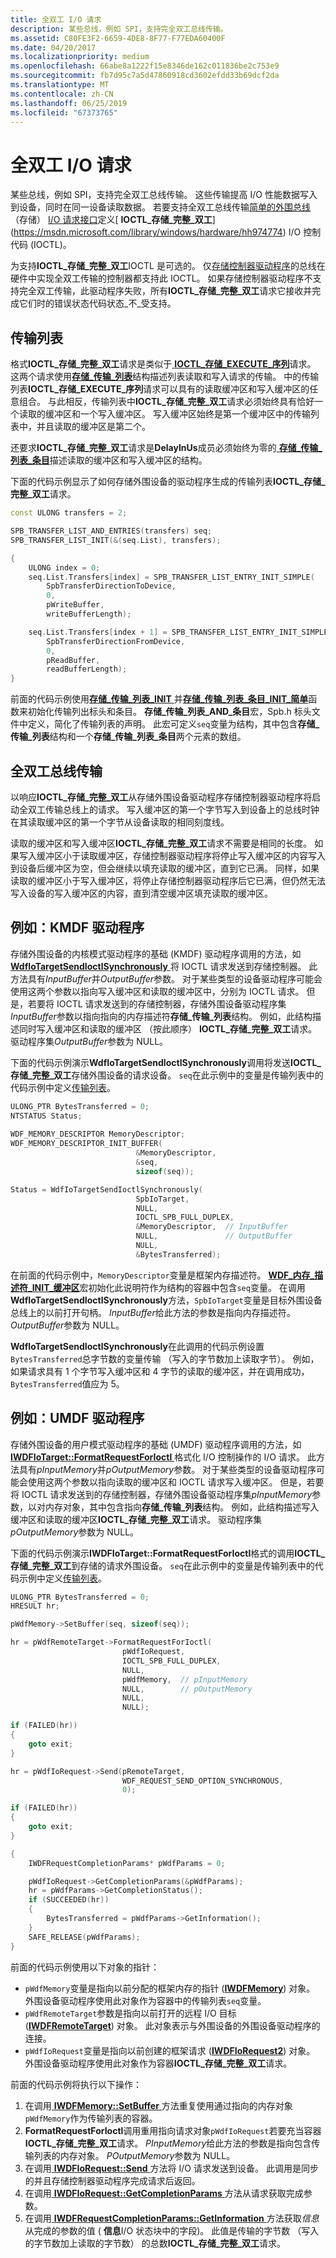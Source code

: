 ```yaml
---
title: 全双工 I/O 请求
description: 某些总线，例如 SPI，支持完全双工总线传输。
ms.assetid: C80FE3F2-6659-4DE8-8F77-F77EDA60400F
ms.date: 04/20/2017
ms.localizationpriority: medium
ms.openlocfilehash: 66abe8a1222f15e8346de162c011836be2c753e9
ms.sourcegitcommit: fb7d95c7a5d47860918cd3602efdd33b69dcf2da
ms.translationtype: MT
ms.contentlocale: zh-CN
ms.lasthandoff: 06/25/2019
ms.locfileid: "67373765"
---
```

# <a name="full-duplex-io-requests"></a>全双工 I/O 请求


某些总线，例如 SPI，支持完全双工总线传输。 这些传输提高 I/O 性能数据写入到设备，同时在同一设备读取数据。 若要支持全双工总线传输[简单的外围总线](https://docs.microsoft.com/previous-versions/hh450903(v=vs.85))（存储） [I/O 请求接口](https://docs.microsoft.com/previous-versions/hh698224(v=vs.85))定义[ **IOCTL\_存储\_完整\_双工**](https://msdn.microsoft.com/library/windows/hardware/hh974774) I/O 控制代码 (IOCTL)。

为支持**IOCTL\_存储\_完整\_双工**IOCTL 是可选的。 仅[存储控制器驱动程序](https://docs.microsoft.com/windows-hardware/drivers/spb/spb-controller-drivers)的总线在硬件中实现全双工传输的控制器都支持此 IOCTL。 如果存储控制器驱动程序不支持完全双工传输，此驱动程序失败，所有**IOCTL\_存储\_完整\_双工**请求它接收并完成它们时的错误状态代码状态\_不\_受支持。

## <a name="transfer-list"></a>传输列表


格式**IOCTL\_存储\_完整\_双工**请求是类似于[ **IOCTL\_存储\_EXECUTE\_序列**](https://msdn.microsoft.com/library/windows/hardware/hh450857)请求。 这两个请求使用[**存储\_传输\_列表**](https://docs.microsoft.com/windows-hardware/drivers/ddi/content/spb/ns-spb-spb_transfer_list)结构描述列表读取和写入请求的传输。 中的传输列表**IOCTL\_存储\_EXECUTE\_序列**请求可以具有的读取缓冲区和写入缓冲区的任意组合。 与此相反，传输列表中**IOCTL\_存储\_完整\_双工**请求必须始终具有恰好一个读取的缓冲区和一个写入缓冲区。 写入缓冲区始终是第一个缓冲区中的传输列表中，并且读取的缓冲区是第二个。

还要求**IOCTL\_存储\_完整\_双工**请求是**DelayInUs**成员必须始终为零的[ **存储\_传输\_列表\_条目**](https://docs.microsoft.com/windows-hardware/drivers/ddi/content/spb/ns-spb-spb_transfer_list_entry)描述读取的缓冲区和写入缓冲区的结构。

下面的代码示例显示了如何存储外围设备的驱动程序生成的传输列表**IOCTL\_存储\_完整\_双工**请求。

```cpp
const ULONG transfers = 2;

SPB_TRANSFER_LIST_AND_ENTRIES(transfers) seq;
SPB_TRANSFER_LIST_INIT(&(seq.List), transfers);

{
    ULONG index = 0;
    seq.List.Transfers[index] = SPB_TRANSFER_LIST_ENTRY_INIT_SIMPLE(
        SpbTransferDirectionToDevice,
        0,
        pWriteBuffer,
        writeBufferLength);

    seq.List.Transfers[index + 1] = SPB_TRANSFER_LIST_ENTRY_INIT_SIMPLE(
        SpbTransferDirectionFromDevice,
        0,
        pReadBuffer,
        readBufferLength);
}
```

前面的代码示例使用[**存储\_传输\_列表\_INIT** ](https://docs.microsoft.com/windows-hardware/drivers/ddi/content/spb/nf-spb-spb_transfer_list_init)并[**存储\_传输\_列表\_条目\_INIT\_简单**](https://docs.microsoft.com/windows-hardware/drivers/ddi/content/spb/nf-spb-spb_transfer_list_entry_init_simple)函数来初始化传输列出标头和条目。 **存储\_传输\_列表\_AND\_条目**宏，Spb.h 标头文件中定义，简化了传输列表的声明。 此宏可定义`seq`变量为结构，其中包含**存储\_传输\_列表**结构和一个**存储\_传输\_列表\_条目**两个元素的数组。

## <a name="full-duplex-bus-transfers"></a>全双工总线传输


以响应**IOCTL\_存储\_完整\_双工**从存储外围设备驱动程序存储控制器驱动程序将启动全双工传输总线上的请求。 写入缓冲区的第一个字节写入到设备上的总线时钟在其读取缓冲区的第一个字节从设备读取的相同刻度线。

读取的缓冲区和写入缓冲区**IOCTL\_存储\_完整\_双工**请求不需要是相同的长度。 如果写入缓冲区小于读取缓冲区，存储控制器驱动程序将停止写入缓冲区的内容写入到设备后缓冲区为空，但会继续以填充读取的缓冲区，直到它已满。 同样，如果读取的缓冲区小于写入缓冲区，将停止存储控制器驱动程序后它已满，但仍然无法写入设备的写入缓冲区的内容，直到清空缓冲区填充读取的缓冲区。

## <a name="example-kmdf-driver"></a>例如：KMDF 驱动程序


存储外围设备的内核模式驱动程序的基础 (KMDF) 驱动程序调用的方法，如[ **WdfIoTargetSendIoctlSynchronously** ](https://docs.microsoft.com/windows-hardware/drivers/ddi/content/wdfiotarget/nf-wdfiotarget-wdfiotargetsendioctlsynchronously)将 IOCTL 请求发送到存储控制器。 此方法具有*InputBuffer*并*OutputBuffer*参数。 对于某些类型的设备驱动程序可能会使用这两个参数以指向写入缓冲区和读取的缓冲区中，分别为 IOCTL 请求。 但是，若要将 IOCTL 请求发送到的存储控制器，存储外围设备驱动程序集*InputBuffer*参数以指向指向的内存描述符**存储\_传输\_列表**结构。 例如，此结构描述同时写入缓冲区和读取的缓冲区 （按此顺序） **IOCTL\_存储\_完整\_双工**请求。 驱动程序集*OutputBuffer*参数为 NULL。

下面的代码示例演示**WdfIoTargetSendIoctlSynchronously**调用将发送**IOCTL\_存储\_完整\_双工**存储外围设备的请求设备。 `seq`在此示例中的变量是传输列表中的代码示例中定义[传输列表](#transfer-list)。

```cpp
ULONG_PTR BytesTransferred = 0;
NTSTATUS Status;
  
WDF_MEMORY_DESCRIPTOR MemoryDescriptor;
WDF_MEMORY_DESCRIPTOR_INIT_BUFFER(
                            &MemoryDescriptor,  
                            &seq,  
                            sizeof(seq));

Status = WdfIoTargetSendIoctlSynchronously(
                            SpbIoTarget,
                            NULL,
                            IOCTL_SPB_FULL_DUPLEX,
                            &MemoryDescriptor,  // InputBuffer
                            NULL,               // OutputBuffer
                            NULL,
                            &BytesTransferred);
```

在前面的代码示例中，`MemoryDescriptor`变量是框架内存描述符。 [ **WDF\_内存\_描述符\_INIT\_缓冲区**](https://docs.microsoft.com/windows-hardware/drivers/ddi/content/wdfmemory/nf-wdfmemory-wdf_memory_descriptor_init_buffer)宏初始化此说明符作为结构的容器中包含`seq`变量。 在调用**WdfIoTargetSendIoctlSynchronously**方法，`SpbIoTarget`变量是目标外围设备总线上的以前打开句柄。 *InputBuffer*给此方法的参数是指向内存描述符。 *OutputBuffer*参数为 NULL。

**WdfIoTargetSendIoctlSynchronously**在此调用的代码示例设置`BytesTransferred`总字节数的变量传输 （写入的字节数加上读取字节）。 例如，如果请求具有 1 个字节写入缓冲区和 4 字节的读取的缓冲区，并在调用成功，`BytesTransferred`值应为 5。

## <a name="example-umdf-driver"></a>例如：UMDF 驱动程序


存储外围设备的用户模式驱动程序的基础 (UMDF) 驱动程序调用的方法，如[ **IWDFIoTarget::FormatRequestForIoctl** ](https://docs.microsoft.com/windows-hardware/drivers/ddi/content/wudfddi/nf-wudfddi-iwdfiotarget-formatrequestforioctl)格式化 I/O 控制操作的 I/O 请求。 此方法具有*pInputMemory*并*pOutputMemory*参数。 对于某些类型的设备驱动程序可能会使用这两个参数以指向读取的缓冲区和 IOCTL 请求写入缓冲区。 但是，若要将 IOCTL 请求发送到的存储控制器，存储外围设备驱动程序集*pInputMemory*参数，以对内存对象，其中包含指向**存储\_传输\_列表**结构。 例如，此结构描述写入缓冲区和读取的缓冲区**IOCTL\_存储\_完整\_双工**请求。 驱动程序集*pOutputMemory*参数为 NULL。

下面的代码示例演示**IWDFIoTarget::FormatRequestForIoctl**格式的调用**IOCTL\_存储\_完整\_双工**到存储的请求外围设备。 `seq`在此示例中的变量是传输列表中的代码示例中定义[传输列表](#transfer-list)。

```cpp
ULONG_PTR BytesTransferred = 0;
HRESULT hr;

pWdfMemory->SetBuffer(seq, sizeof(seq));

hr = pWdfRemoteTarget->FormatRequestForIoctl( 
                         pWdfIoRequest,
                         IOCTL_SPB_FULL_DUPLEX,
                         NULL,
                         pWdfMemory,  // pInputMemory
                         NULL,        // pOutputMemory 
                         NULL,
                         NULL);

if (FAILED(hr))
{
    goto exit;
}

hr = pWdfIoRequest->Send(pRemoteTarget,
                         WDF_REQUEST_SEND_OPTION_SYNCHRONOUS,
                         0);

if (FAILED(hr))
{
    goto exit;
}

{
    IWDFRequestCompletionParams* pWdfParams = 0;

    pWdfIoRequest->GetCompletionParams(&pWdfParams);
    hr = pWdfParams->GetCompletionStatus();
    if (SUCCEEDED(hr))
    {
        BytesTransferred = pWdfParams->GetInformation();
    }
    SAFE_RELEASE(pWdfParams);
}
```

前面的代码示例使用以下对象的指针：

-   `pWdfMemory`变量是指向以前分配的框架内存的指针 ([**IWDFMemory**](https://docs.microsoft.com/windows-hardware/drivers/ddi/content/wudfddi/nn-wudfddi-iwdfmemory)) 对象。 外围设备驱动程序使用此对象作为容器中的传输列表`seq`变量。
-   `pWdfRemoteTarget`参数是指向以前打开的远程 I/O 目标 ([**IWDFRemoteTarget**](https://docs.microsoft.com/windows-hardware/drivers/ddi/content/wudfddi/nn-wudfddi-iwdfremotetarget)) 对象。 此对象表示与外围设备的外围设备驱动程序的连接。
-   `pWdfIoRequest`变量是指向以前创建的框架请求 ([**IWDFIoRequest2**](https://docs.microsoft.com/windows-hardware/drivers/ddi/content/wudfddi/nn-wudfddi-iwdfiorequest2)) 对象。 外围设备驱动程序使用此对象作为容器**IOCTL\_存储\_完整\_双工**请求。

前面的代码示例将执行以下操作：

1.  在调用[ **IWDFMemory::SetBuffer** ](https://docs.microsoft.com/windows-hardware/drivers/ddi/content/wudfddi/nf-wudfddi-iwdfmemory-setbuffer)方法重复使用通过指向的内存对象`pWdfMemory`作为传输列表的容器。
2.  **FormatRequestForIoctl**调用重用指向请求对象`pWdfIoRequest`若要充当容器**IOCTL\_存储\_完整\_双工**请求。 *PInputMemory*给此方法的参数是指向包含传输列表的内存对象。 *POutputMemory*参数为 NULL。
3.  在调用[ **IWDFIoRequest::Send** ](https://docs.microsoft.com/windows-hardware/drivers/ddi/content/wudfddi/nf-wudfddi-iwdfiorequest-send)方法将 I/O 请求发送到设备。 此调用是同步的并且存储控制器驱动程序完成请求后返回。
4.  在调用[ **IWDFIoRequest::GetCompletionParams** ](https://docs.microsoft.com/windows-hardware/drivers/ddi/content/wudfddi/nf-wudfddi-iwdfiorequest-getcompletionparams)方法从请求获取完成参数。
5.  在调用[ **IWDFRequestCompletionParams::GetInformation** ](https://docs.microsoft.com/windows-hardware/drivers/ddi/content/wudfddi/nf-wudfddi-iwdfrequestcompletionparams-getinformation)方法获取*信息*从完成的参数的值 ( **信息**I/O 状态块中的字段)。 此值是传输的字节数 （写入的字节数加上读取的字节数） 的总数**IOCTL\_存储\_完整\_双工**请求。

 

 




